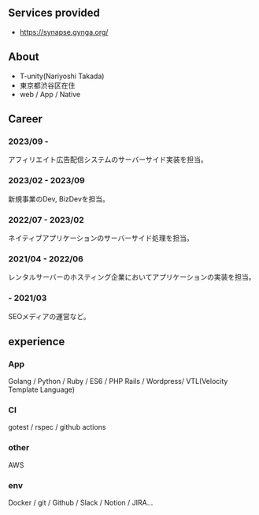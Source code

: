 ## Services provided

- https://synapse.gynga.org/

## About

- T-unity(Nariyoshi Takada)
- 東京都渋谷区在住
- web / App / Native

## Career

### 2023/09 - 

アフィリエイト広告配信システムのサーバーサイド実装を担当。

### 2023/02 - 2023/09

新規事業のDev, BizDevを担当。

### 2022/07 - 2023/02

ネイティブアプリケーションのサーバーサイド処理を担当。

### 2021/04 - 2022/06

レンタルサーバーのホスティング企業においてアプリケーションの実装を担当。

### - 2021/03

SEOメディアの運営など。  

## experience

### App
Golang / Python / Ruby / ES6 / PHP
Rails / Wordpress/  VTL(Velocity Template Language)

### CI
gotest / rspec / github actions

### other
AWS

### env
Docker / git / Github / Slack / Notion / JIRA...
